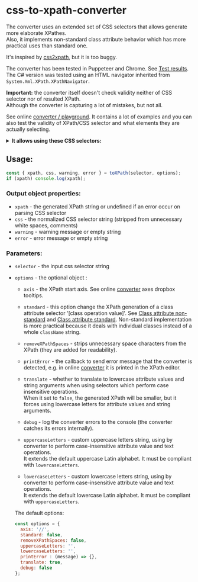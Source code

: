 # css-to-xpath-converter

The converter uses an extended set of CSS selectors that allows generate more elaborate XPathes.  
Also, it implements non-standard class attribute behavior which has more practical uses than standard one.

It's inspired by [css2xpath](https://github.com/css2xpath/css2xpath), but it is too buggy.

The converter has been tested in Puppeteer and Chrome. See [Test results](https://angezid.github.io/css-to-xpath-converter/css2xpath-tests.html).  
The C# version was tested using an HTML navigator inherited from `System.Xml.XPath.XPathNavigator`.

**Important:** the converter itself doesn't check validity neither of CSS selector nor of resulted XPath.  
Although the converter is capturing a lot of mistakes, but not all.

See online [converter / playground](https://angezid.github.io/css-to-xpath-converter). It contains a lot of examples and you can also test the validity of XPath/CSS selector and what elements they are actually selecting.

<details>
<summary><b>It allows using these CSS selectors:</b></summary>
<h3>Combinators</h3>


|   Selectors  |   Description                 |   Remark  |
|--------------|-------------------------------|-----------|
|   "+"        |   adjacent following sibling  |           |
|   ">"        |   child                       |           |
|   "~"        |   following siblings          |           |
|   "^"        |   first child                 |           |
|   "!"        |   ancestors or self           |           |
|   "!^"       |   last child                  |           |
|   "!+"       |   adjacent preceding sibling  |           |
|   "!>"       |   parent                      |           |
|   "!~"       |   preceding siblings          |           |

<h3>Attribute selectors</h3>

|   Selectors                |   Description                                   |   Remark     |
|----------------------------|-------------------------------------------------|--------------|
|   "="                      |   equals                                        |              |
|   "!="                     |   not equals                                    |              |
|   "^="                     |   starts with                                   |              |
|   "$="                     |   ends with                                     |              |
|   "*="                     |   contains within                               |              |
|   "~="                     |   contains exactly                              |              |
|   "\|="                    |   exactly or followed by a hyphen               |              |
|   [attr operator value i]  |   to perform case-insensitive value comparison  |   i or I     |

<h3>Pseudo-classes</h3>

|   Selectors              |   Description                                            |   Remark               |
|--------------------------|----------------------------------------------------------|------------------------|
|   ":any-link"            |  select `a` or `area` elements with attribute 'href'     |                        |
|   ":after(s)"            |  select elements that appear after specified element     |                        |
|   ":after-sibling(s)"    |  select siblings that appear after specified element     |                        |
|   ":before(s)"           |  select elements that appear before specified element    |                        |
|   ":before-sibling(s)"   |  select siblings that appear before specified element    |                        |
|   ":contains(t)"         |   select elements that have text contains string         |                        |
|   ":icontains(t)"        |   the same as `:contains()` but case-insensitive         |                        |
|   ":dir()"               |                                                          | not handle `auto` value|
|   ":disabled"            |                                                          |                        |
|   ":empty"               |   select empty elements                                  |                        |
|   ":enabled"             |                                                          |                        |
|   ":ends-with(t)"        |   select elements that have text ends with string        |                        |
|   ":iends-with(t)"       |   the same as `:ends-with()` but case-insensitive        |                        |
|   ":first"               |   select the first element                               |                        |
|   ":first(n)"            |    select the first `n` element                          |                        |
|   ":first-child"         |                                                          |                        |
|   ":first-of-type"       |                                                          |                        |
|   ":eq(n)"               |   select element equal to `n`                            | same as ":nth()"       |
|   ":nth(n)"              |   select element equal to `n`                            | same as ":eq()"        |
|   ":gt(n)"               |   select elements greater than `n`                       |                        |
|   ":lt(n)"               |   select elements lesser than `n`                        |                        |
|   ":has(s)"              |                                                          |                        |
|   ":has-ancestor(s)"     |                                                          |                        |
|   ":has-parent(s)"       |                                                          |                        |
|   ":has-sibling(s)"      |                                                          |                        |
|   ":is(s)"               |                                                          |                        |
|   ":matches(s)"          |                                                          |                        |
|   ":lang(t)"             |                                                          | support wildcard (limited) |
|   ":last"                |   select the last element                                |                        |
|   ":last(n)"             |   select the last `n` element                            |                        |
|   ":last-child"          |                                                          |                        |
|   ":last-of-type"        |                                                          |                        |
|   ":limit(n)"            |   select specified number of elements                    |                        |
|   ":not(s)"              |                                                          |                        |
|   ":nth-child()"         |                                                          | support `of` selector  |
|   ":nth-last-child()"    |                                                          | support `of` selector  |
|   ":nth-of-type()"       |                                                          |                        |
|   ":nth-last-of-type()"  |                                                          |                        |
|   ":only-child"          |                                                          |                        |
|   ":only-of-type"        |                                                          |                        |
|   ":range(n, m)"         |   select elements from `n` to `m`                        |                        |
|   ":skip(n)"             |   skip elements lesser than `n`                          |                        |
|   ":skip-first"          |   skip the first element                                 |                        |
|   ":skip-first(n)"       |   skip the first `n` elements                            |                        |
|   ":skip-last"           |   skip the last element                                  |                        |
|   ":skip-last(n)"        |   skip the last `n` elements                             |                        |
|   ":starts-with(t)"      |   select elements that have text starts with string      |                        |
|   ":istarts-with(t)"     |   the same as `:starts-with()` but case-insensitive      |                        |
|   ":root"                |   `html` element                                         |                        |
|   ":external"            |                                                          |                        |
|   ":checked"             |                                                          |                        |
|   ":target"              |   select elements with attribute 'href' starts with '#'  |                        |
|   ":selected"            |   select `option` elements with attribute 'selected'     |                        |
|   ":text"                |                                                          |                        |

* `s` - selectors
* `n, m` - numbers 
* `t` - text

</details>

## Usage:
``` js
const { xpath, css, warning, error } = toXPath(selector, options);
if (xpath) console.log(xpath);
```

### Output object properties:
* `xpath` - the generated XPath string or undefined if an error occur on parsing CSS selector
* `css` - the normalized CSS selector string (stripped from unnecessary white spaces, comments)
* `warning` - warning message or empty string
* `error` - error message or empty string

### Parameters:
* `selector` - the input css selector string
* `options` - the optional object :
  * `axis` - the XPath start axis. See online [converter][converter] axes dropbox tooltips.
  * `standard` - this option change the XPath generation of a class attribute selector '[class operation value]'. See [Class attribute non-standard](https://angezid.github.io/css-to-xpath-converter/index.html#class_attribute_non_standard) and [Class attribute standard](https://angezid.github.io/css-to-xpath-converter/index.html#class_attribute_standard). Non-standard implementation is more practical because it deals with individual classes instead of a whole `className` string.
  * `removeXPathSpaces` - strips unnecessary space characters from the XPath (they are added for readability).
  * `printError` - the callback to send error message that the converter is detected, e.g. in online [converter][converter] it is printed in the XPath editor.
  * `translate` - whether to translate to lowercase attribute values and string arguments when using selectors which perform case insensitive operations.  
    When it set to `false`, the generated XPath will be smaller, but it forces using lowercase letters for attribute values and string arguments.
  * `debug` - log the converter errors to the console (the converter catches its errors internally).
  
  * `uppercaseLetters` - custom uppercase letters string, using by converter to perform case-insensitive attribute value and text operations.  
  It extends the default uppercase Latin alphabet. It must be compliant with `lowercaseLetters`.
  
  * `lowercaseLetters` - custom lowercase letters string, using by converter to perform case-insensitive attribute value and text operations.  
  It extends the default lowercase Latin alphabet. It must be compliant with `uppercaseLetters`.
  
  The default options:
  ``` js
  const options = {
    axis: '//',
    standard: false,
    removeXPathSpaces: false,
    uppercaseLetters: '',
    lowercaseLetters: '',
    printError : (message) => {},
    translate: true,
    debug: false
  };
  ```

[converter]: https://angezid.github.io/css-to-xpath-converter

